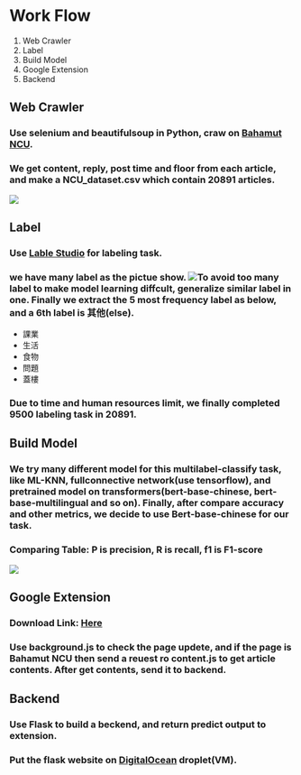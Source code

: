 # Work Flow
1. Web Crawler
2. Label
3. Build Model
4. Google Extension
5. Backend

## Web Crawler
### Use selenium and beautifulsoup in Python, craw on [Bahamut NCU](https://forum.gamer.com.tw/C.php?page=1&bsn=60076&snA=4671705).

### We get content, reply, post time and floor from each article, and make a NCU_dataset.csv which contain 20891 articles.
![](https://cdn.discordapp.com/attachments/1122916420192309321/1126770109470478346/image.png)

## Label
### Use [Lable Studio](https://labelstud.io/) for  labeling task.
### we have many label as the pictue show. ![](https://media.discordapp.net/attachments/1122916420192309321/1126774256945078283/image.png?width=1440&height=422)To avoid too many label to make model learning diffcult, generalize similar label in one. Finally we extract the 5 most frequency label as below, and a 6th label is 其他(else).
* 課業
* 生活
* 食物
* 問題
* 蓋樓
### Due to time and human resources limit, we finally completed 9500 labeling task in 20891.

## Build Model

### We try many different model for this multilabel-classify task, like ML-KNN, fullconnective network(use tensorflow), and pretrained model on transformers(bert-base-chinese, bert-base-multilingual and so on). Finally, after compare accuracy and other metrics, we decide to use Bert-base-chinese for our task.

### Comparing Table: P is precision, R is recall, f1 is F1-score
![](https://cdn.discordapp.com/attachments/1122916420192309321/1126794830253658152/2023-07-07_164000.png)

## Google Extension
### Download Link: [Here](https://chrome.google.com/webstore/detail/%E5%B7%B4%E5%93%88%E5%A7%86%E7%89%B9-%E4%B8%AD%E5%A4%AE%E4%B8%B2%E5%88%86%E6%9E%90/cffglllonpmkobnlbcbechbnmocaadhl)
### Use background.js to check the page updete, and if the page is Bahamut NCU then send a reuest ro content.js to get article contents. After get contents, send it to backend.

## Backend
### Use Flask to build a beckend, and return predict output to extension.
### Put the flask website on [DigitalOcean](https://www.digitalocean.com/) droplet(VM).
